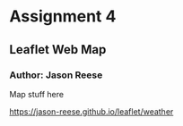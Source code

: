 # Assignment 4
## Leaflet Web Map
### Author: Jason Reese

Map stuff here

https://jason-reese.github.io/leaflet/weather